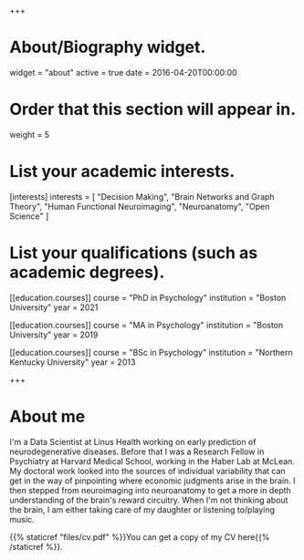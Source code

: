 +++
# About/Biography widget.
widget = "about"
active = true
date = 2016-04-20T00:00:00

# Order that this section will appear in.
weight = 5

# List your academic interests.
[interests]
  interests = [
    "Decision Making",
    "Brain Networks and Graph Theory",
    "Human Functional Neuroimaging",
    "Neuroanatomy",
    "Open Science"
  ]

# List your qualifications (such as academic degrees).
[[education.courses]]
  course = "PhD in Psychology"
  institution = "Boston University"
  year = 2021
  
  [[education.courses]]
  course = "MA in Psychology"
  institution = "Boston University"
  year = 2019

[[education.courses]]
  course = "BSc in Psychology"
  institution = "Northern Kentucky University"
  year = 2013
 
+++

# About me

I'm a Data Scientist at Linus Health working on early prediction of neurodegenerative diseases. Before that I was a Research Fellow in Psychiatry at Harvard Medical School, working in the Haber Lab at McLean. My doctoral work looked into the sources of individual variability that can get in the way of pinpointing where economic judgments arise in the brain. I then stepped from neuroimaging into neuroanatomy to get a more in depth understanding of the brain's reward circuitry. When I'm not thinking about the brain, I am either taking care of my daughter or listening to/playing music.

{{% staticref "files/cv.pdf" %}}You can get a copy of my CV here{{% /staticref %}}.
